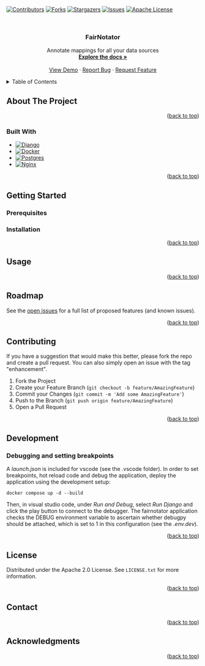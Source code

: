<a name="readme-top"></a>

[![Contributors][contributors-shield]][contributors-url]
[![Forks][forks-shield]][forks-url]
[![Stargazers][stars-shield]][stars-url]
[![Issues][issues-shield]][issues-url]
[![Apache License][license-shield]][license-url]

<br />
<div align="center">
  <h3 align="center">FairNotator</h3>

  <p align="center">
    Annotate mappings for all your data sources
    <br />
    <a href="https://github.com/MaastrichtU-CDS/EPND-FAIRification"><strong>Explore the docs »</strong></a>
    <br />
    <br />
    <a href="https://www.youtube.com/watch?v=T3lE1kw55IE">View Demo</a>
    ·
    <a href="https://github.com/MaastrichtU-CDS/EPND-FAIRification/issues/new?labels=bug&template=bug-report---.md">Report Bug</a>
    ·
    <a href="https://github.com/MaastrichtU-CDS/EPND-FAIRification/issues/new?labels=enhancement&template=feature-request---.md">Request Feature</a>
  </p>
</div>



<!-- TABLE OF CONTENTS -->
<details>
  <summary>Table of Contents</summary>
  <ol>
    <li>
      <a href="#about-the-project">About The Project</a>
      <ul>
        <li><a href="#built-with">Built With</a></li>
      </ul>
    </li>
    <li>
      <a href="#getting-started">Getting Started</a>
      <ul>
        <li><a href="#prerequisites">Prerequisites</a></li>
        <li><a href="#installation">Installation</a></li>
      </ul>
    </li>
    <li><a href="#usage">Usage</a></li>
    <li><a href="#roadmap">Roadmap</a></li>
    <li><a href="#contributing">Contributing</a></li>
    <li><a href="#license">License</a></li>
    <li><a href="#contact">Contact</a></li>
    <li><a href="#acknowledgments">Acknowledgments</a></li>
  </ol>
</details>

## About The Project

<p align="right">(<a href="#readme-top">back to top</a>)</p>


### Built With

* [![Django](https://img.shields.io/badge/Django-092E20?style=for-the-badge&logo=django&logoColor=white)](https://www.djangoproject.com/)
* [![Docker](https://img.shields.io/badge/docker-%230db7ed.svg?style=for-the-badge&logo=docker&logoColor=white)](https://www.docker.com/)
* [![Postgres](https://img.shields.io/badge/postgres-%23316192.svg?style=for-the-badge&logo=postgresql&logoColor=white)](https://www.postgresql.org/)
* [![Nginx](https://img.shields.io/badge/nginx-%23009639.svg?style=for-the-badge&logo=nginx&logoColor=white)](https://nginx.org/en/)

<p align="right">(<a href="#readme-top">back to top</a>)</p>

## Getting Started


### Prerequisites


### Installation

<p align="right">(<a href="#readme-top">back to top</a>)</p>


## Usage


<p align="right">(<a href="#readme-top">back to top</a>)</p>

## Roadmap

See the [open issues](https://github.com/MaastrichtU-CDS/EPND-FAIRification/issues) for a full list of proposed features (and known issues).

<p align="right">(<a href="#readme-top">back to top</a>)</p>

## Contributing

If you have a suggestion that would make this better, please fork the repo and create a pull request. You can also simply open an issue with the tag "enhancement".

1. Fork the Project
2. Create your Feature Branch (`git checkout -b feature/AmazingFeature`)
3. Commit your Changes (`git commit -m 'Add some AmazingFeature'`)
4. Push to the Branch (`git push origin feature/AmazingFeature`)
5. Open a Pull Request

<p align="right">(<a href="#readme-top">back to top</a>)</p>

## Development

### Debugging and setting breakpoints
A *launch.json* is included for vscode (see the .vscode folder). In order to set breakpoints, hot reload code and debug the application, deploy the application using the development setup: 
```
docker compose up -d --build
```

Then, in visual studio code, under *Run and Debug*, select *Run Django* and click the play button to connect to the debugger.
The fairnotator application checks the DEBUG environment variable to ascertain whether debugpy should be attached, which is set to 1 in this configuration (see the *.env.dev*). 

<p align="right">(<a href="#readme-top">back to top</a>)</p>

## License

Distributed under the Apache 2.0 License. See `LICENSE.txt` for more information.

<p align="right">(<a href="#readme-top">back to top</a>)</p>

## Contact


<p align="right">(<a href="#readme-top">back to top</a>)</p>

## Acknowledgments

<p align="right">(<a href="#readme-top">back to top</a>)</p>


[contributors-shield]: https://img.shields.io/github/contributors/MaastrichtU-CDS/EPND-FAIRification.svg?style=for-the-badge
[contributors-url]: https://github.com/MaastrichtU-CDS/EPND-FAIRification/graphs/contributors
[forks-shield]: https://img.shields.io/github/forks/MaastrichtU-CDS/EPND-FAIRification.svg?style=for-the-badge
[forks-url]: https://github.com/MaastrichtU-CDS/EPND-FAIRification/network/members
[stars-shield]: https://img.shields.io/github/stars/MaastrichtU-CDS/EPND-FAIRification.svg?style=for-the-badge
[stars-url]: https://github.com/MaastrichtU-CDS/EPND-FAIRification/stargazers
[issues-shield]: https://img.shields.io/github/issues/MaastrichtU-CDS/EPND-FAIRification.svg?style=for-the-badge
[issues-url]: https://github.com/MaastrichtU-CDS/EPND-FAIRification/issues
[license-shield]: https://img.shields.io/github/license/MaastrichtU-CDS/EPND-FAIRification.svg?style=for-the-badge
[license-url]: https://github.com/MaastrichtU-CDS/EPND-FAIRification/blob/main/LICENSE